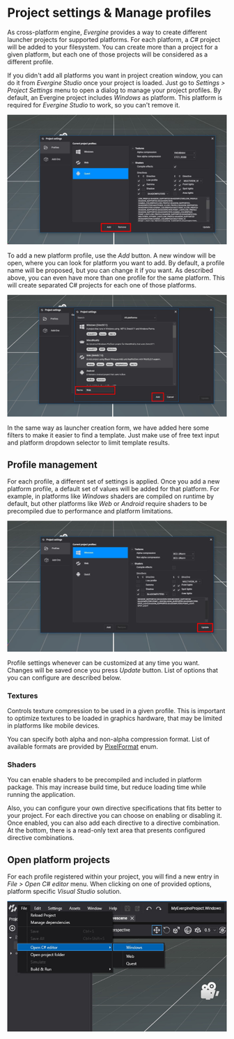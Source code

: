 # Project settings & Manage profiles
As cross-platform engine, _Evergine_ provides a way to create different launcher projects for supported platforms. For each platform, a _C#_ project will be added to your filesystem. You can create more than a project for a given platform, but each one of those projects will be considered as a different profile.

If you didn't add all platforms you want in project creation window, you can do it from 
_Evergine Studio_ once your project is loaded. Just go to _Settings > Project Settings_ menu to open a dialog to manage your project profiles. By default, an Evergine project includes _Windows_ as platform. This platform is required for _Evergine Studio_ to work, so you can't remove it.

![Scene update for managers](images/profile_add-profile.jpg)

To add a new platform profile, use the _Add_ button. A new window will be open, where you can look for platform you want to add. By default, a profile name will be proposed, but you can change it if you want. As described above, you can even have more than one profile for the same platform. This will create separated C# projects for each one of those platforms.

![Scene update for managers](images/profile_search-profile.jpg)

In the same way as launcher creation form, we have added here some filters to make it easier to find a template. Just make use of free text input and platform dropdown selector to limit template results.

## Profile management

For each profile, a different set of settings is applied. Once you add a new platform profile, a default set of values will be added for that platform. For example, in platforms like _Windows_ shaders are compiled on runtime by default, but other platforms like _Web_ or _Android_ require shaders to be precompiled due to performance and platform limitations.

![Scene update for managers](images/profile_edit-profile.jpg)

Profile settings whenever can be customized at any time you want. Changes will be saved once you press _Update_ button. List of options that you can configure are described below.

### Textures

Controls texture compression to be used in a given profile. This is important to optimize textures to be loaded in graphics hardware, that may be limited in platforms like mobile devices.

You can specify both alpha and non-alpha compression format. List of available formats are provided by [PixelFormat](xref:Evergine.Common.Graphics.PixelFormat) enum.

### Shaders

You can enable shaders to be precompiled and included in platform package. This may increase build time, but reduce loading time while running the application.

Also, you can configure your own directive specifications that fits better to your project. For each directive you can choose on enabling or disabling it. Once enabled, you can also add each directive to a directive combination. At the bottom, there is a read-only text area that presents configured directive combinations.

## Open platform projects
For each profile registered within your project, you will find a new entry in _File > Open C# editor_ menu. When clicking on one of provided options, platform specific _Visual Studio_ solution.

![Scene update for managers](images/profile_open-project.jpg)